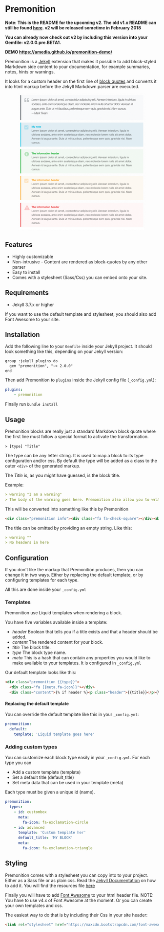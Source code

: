 # Premonition

**Note: This is the README for the upcoming v2. The old v1.x README can still be found [here](https://github.com/amedia/premonition/tree/v1.x). v2 will be released sometime in February 2018**

**You can already now check out v2 by including this version into your Gemfile: v2.0.0.pre.BETA1.**

**DEMO https://amedia.github.io/premonition-demo/**

Premonition is a [Jekyll](https://jekyllrb.com/) extension that makes it possible to add block-styled Markdown side content to your documentation, for example summaries, notes, hints or warnings.

It looks for a custom header on the first line of [block quotes](https://github.com/adam-p/markdown-here/wiki/Markdown-Cheatsheet#blockquotes) and converts it into html markup before the Jekyll Markdown parser are executed.

<p align="center">
<img src="https://github.com/amedia/premonition/raw/master/screen.png" height="450"/>
</p>

## Features

 * Highly customizable
 * Non-intrusive - Content are rendered as block-quotes by any other parser
 * Easy to install
 * Comes with a stylesheet (Sass/Css) you can embed onto your site.

## Requirements

 * Jekyll 3.7.x or higher

 If you want to use the default template and stylesheet, you should also
 add Font Awesome to your site.

## Installation

Add the following line to your `Gemfile` inside your Jekyll project. It should look something like this, depending on your Jekyll version:

```
group :jekyll_plugins do
  gem "premonition", "~> 2.0.0"
end
```

Then add Premonition to `plugins` inside the Jekyll config file (`_config.yml`):

```yaml
plugins:
    - premonition
```

Finally run `bundle install`

## Usage

Premonition blocks are really just a standard Markdown block quote where the first line must follow a
special format to activate the transformation.

`> [type] "Title"`

The type can be any letter string. It is used to map a block to its type configuration and/or css.
By default the type will be added as a class to the outer `<div>` of the
generated markup.

The *Title* is, as you might have guessed, is the block title.

Example:

~~~markdown
> warning "I am a warning"
> The body of the warning goes here. Premonition also allow you to write `Markdown` inside the block.
~~~

This will be converted into something like this by Premonition

~~~html
<div class="premonition info"><div class="fa fa-check-square"></div><div class="content"><p class="header">Info</p><p>The body of the warning goes here. Premonition also allow you to write Markdown inside the block.</p></div></div>
~~~

The title can be omitted by providing an empty string. Like this:

~~~markdown
> warning ""
> No headers in here
~~~

## Configuration

If you don't like the markup that Premonition produces, then you can change it in two ways.
Either by replacing the default template, or by configuring templates for each type.

All this are done inside your `_config.yml`

### Templates

Premonition use Liquid templates when rendering a block.

You have five variables available inside a template:

* *header* Boolean that tells you if a title exists and that a header should be added.
* *content* The rendered content for your block.
* *title* The block title.
* *type* The block type name.
* *meta* This is a hash that can contain any properties you would like to make available to your templates. It is configured in `_config.yml`

Our default template looks like this:

~~~html
<div class="premonition {{type}}">
  <div class="fa {{meta.fa-icon}}"></div>
  <div class="content">{% if header %}<p class="header">{{title}}</p>{% endif %}{{content}}</div></div>
~~~

#### Replacing the default template

You can override the default template like this in your `_config.yml`:

```yaml
premonition:
  default:
    template: 'Liquid template goes here'
```

### Adding custom types

You can customize each block type easily in your `_config.yml`. For each type you can

* Add a custom template (template)
* Set a default title (default_title)
* Set meta data that can be used in your template (meta)

Each type must be given a unique id (name).

~~~yaml
premonition:
  types:
    - id: custombox
      meta:
        fa-icon: fa-exclamation-circle
    - id: advanced
      template: 'Custom template her'
      default_title: 'MY BLOCK'
      meta:
        fa-icon: fa-exclamation-triangle
~~~

## Styling

Premonition comes with a stylesheet you can copy into to your project. Either
as a Sass file or as plain css. Read the [Jekyll Documentation](https://jekyllrb.com/docs/assets/) on how to add it.
You will find the resources file [here](https://github.com/amedia/premonition/tree/master/stylesheet)

Finally you will have to add [Font Awesome](https://fontawesome.com/) to your html header file.
NOTE: You have to use v4.x of Font Awesome at the moment. Or you can create your own templates and css.

The easiest way to do that is by including their Css in your site header:

~~~html
<link rel="stylesheet" href="https://maxcdn.bootstrapcdn.com/font-awesome/4.7.0/css/font-awesome.min.css"/>
~~~~


